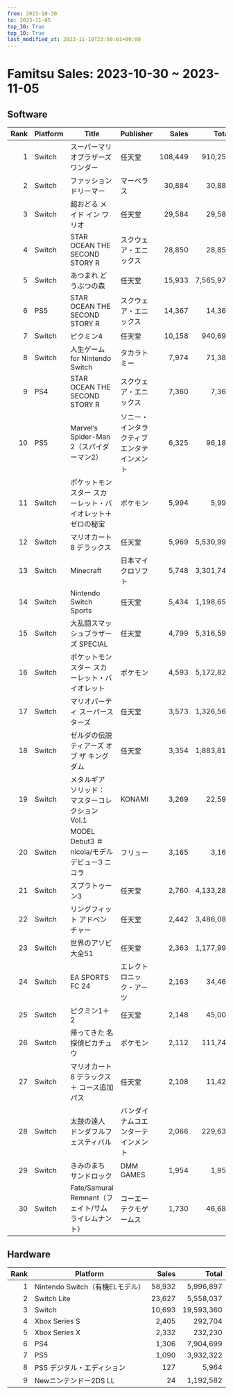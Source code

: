 ```yaml
---
from: 2023-10-30
to: 2023-11-05
top_30: True
top_10: True
last_modified_at: 2023-11-10T23:50:01+09:00
---
```

# Famitsu Sales: 2023-10-30 ~ 2023-11-05
## Software
| Rank | Platform | Title | Publisher | Sales | Total | Rate | New |
| -: | -- | -- | -- | -: | -: | -: | -- |
| 1 | Switch | スーパーマリオブラザーズ ワンダー | 任天堂 | 108,449 | 910,259 | 20% |  |
| 2 | Switch | ファッションドリーマー | マーベラス | 30,884 | 30,884 | 60% | **New** |
| 3 | Switch | 超おどる メイド イン ワリオ | 任天堂 | 29,584 | 29,584 | 80% | **New** |
| 4 | Switch | STAR OCEAN THE SECOND STORY R | スクウェア・エニックス | 28,850 | 28,850 | 20% | **New** |
| 5 | Switch | あつまれ どうぶつの森 | 任天堂 | 15,933 | 7,565,970 | 20% |  |
| 6 | PS5 | STAR OCEAN THE SECOND STORY R | スクウェア・エニックス | 14,367 | 14,367 | 40% | **New** |
| 7 | Switch | ピクミン4 | 任天堂 | 10,158 | 940,696 | 20% |  |
| 8 | Switch | 人生ゲーム for Nintendo Switch | タカラトミー | 7,974 | 71,388 | 20% |  |
| 9 | PS4 | STAR OCEAN THE SECOND STORY R | スクウェア・エニックス | 7,360 | 7,360 | 40% | **New** |
| 10 | PS5 | Marvel’s Spider-Man 2（スパイダーマン2） | ソニー・インタラクティブエンタテインメント | 6,325 | 96,182 | 40% |  |
| 11 | Switch | ポケットモンスター スカーレット・バイオレット＋ゼロの秘宝 | ポケモン | 5,994 | 5,994 | 100% | **New** |
| 12 | Switch | マリオカート8 デラックス | 任天堂 | 5,969 | 5,530,992 | 20% |  |
| 13 | Switch | Minecraft | 日本マイクロソフト | 5,748 | 3,301,740 | 20% |  |
| 14 | Switch | Nintendo Switch Sports | 任天堂 | 5,434 | 1,198,650 | 20% |  |
| 15 | Switch | 大乱闘スマッシュブラザーズ SPECIAL | 任天堂 | 4,799 | 5,316,592 | 20% |  |
| 16 | Switch | ポケットモンスター スカーレット・バイオレット | ポケモン | 4,593 | 5,172,824 | 20% |  |
| 17 | Switch | マリオパーティ スーパースターズ | 任天堂 | 3,573 | 1,326,568 | 20% |  |
| 18 | Switch | ゼルダの伝説　ティアーズ オブ ザ キングダム | 任天堂 | 3,354 | 1,883,818 | 20% |  |
| 19 | Switch | メタルギア ソリッド： マスターコレクション Vol.1 | KONAMI | 3,269 | 22,599 | 60% |  |
| 20 | Switch | MODEL Debut3 ＃nicola/モデルデビュー3 ニコラ | フリュー | 3,165 | 3,165 | 80% | **New** |
| 21 | Switch | スプラトゥーン3 | 任天堂 | 2,760 | 4,133,289 | 20% |  |
| 22 | Switch | リングフィット アドベンチャー | 任天堂 | 2,442 | 3,486,081 | 20% |  |
| 23 | Switch | 世界のアソビ大全51 | 任天堂 | 2,363 | 1,177,993 | 20% |  |
| 24 | Switch | EA SPORTS FC 24 | エレクトロニック・アーツ | 2,163 | 34,462 | 40% |  |
| 25 | Switch | ピクミン1＋2 | 任天堂 | 2,148 | 45,009 | 40% |  |
| 26 | Switch | 帰ってきた 名探偵ピカチュウ | ポケモン | 2,112 | 111,748 | 40% |  |
| 27 | Switch | マリオカート8 デラックス ＋ コース追加パス | 任天堂 | 2,108 | 11,421 | 80% |  |
| 28 | Switch | 太鼓の達人 ドンダフルフェスティバル | バンダイナムコエンターテインメント | 2,066 | 229,639 | 20% |  |
| 29 | Switch | きみのまち サンドロック | DMM GAMES | 1,954 | 1,954 | 20% | **New** |
| 30 | Switch | Fate/Samurai Remnant（フェイト/サムライレムナント） | コーエーテクモゲームス | 1,730 | 46,684 | 20% |  |

## Hardware
| Rank | Platform | Sales | Total |
| -: | -- | -: | -: |
| 1 | Nintendo Switch（有機ELモデル） | 58,932 | 5,996,897 |
| 2 | Switch Lite | 23,627 | 5,558,037 |
| 3 | Switch | 10,693 | 19,593,360 |
| 4 | Xbox Series S | 2,405 | 292,704 |
| 5 | Xbox Series X | 2,332 | 232,230 |
| 6 | PS4 | 1,306 | 7,904,699 |
| 7 | PS5 | 1,090 | 3,932,322 |
| 8 | PS5 デジタル・エディション | 127 | 5,964 |
| 9 | Newニンテンドー2DS LL | 24 | 1,192,582 |